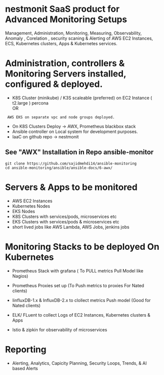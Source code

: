 # nestmonit SaaS product for Advanced Monitoring Setups

Management, Administration, Monitoring, Measuring, Observability, Anomaly , Corelation , security scaning &amp; Alerting of AWS EC2 Instances, ECS, Kubernetes clusters, Apps & Kubernetes services.

# Administration, controllers & Monitoring Servers installed, configured & deployed.  

- K8S Cluster (minikube) / K3S scaleable (preferred) on EC2 Instance ( t2.large ) percona   
  OR 
```
 AWS EKS on separate vpc and node groups deployed.
```

- On K8S Clusters Deploy -> AWX, Prometheus blackbox stack
- Ansible controller on Local system for development purposes.
- IaaC on github repo -> nestmonit
## See "AWX" Installation in Repo **ansible-monitor**  
```
git clone https://github.com/sajidmehdi14/ansible-monitoring
cd ansible-monitoring/ansible/ansible-docs/6-awx/
```

# Servers & Apps to be monitored
- AWS EC2 Instances
- Kubernetes Nodes
- EKS Nodes
- K8S Clusters with services/pods, microservices etc
- EKS Clusters with services/pods & microservices etc
- short lived jobs like AWS Lambda, AWS Jobs, jenkins jobs

# Monitoring Stacks to be deployed On Kubernetes
- Prometheus Stack with grafana ( To PULL metrics Pull Model like Nagios)
- Prometheus Proxies set up (To Push metrics to proxies For Nated clients)

- IinfluxDB-1.x & InfluxDB-2.x to clollect metrics Push model (Good for Nated clients)

- ELK/ FLuent to collect Logs of EC2 Instances, Kubernetes clusters & Apps

- Istio & zipkin for observability of microservices

# Reporting
- Alerting, Analytics, Capicity Planning, Security Loops, Trends, & AI based Alerts